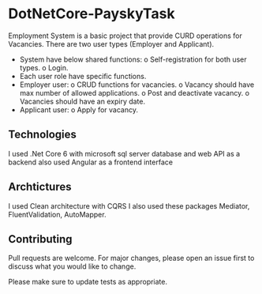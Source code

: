 # DotNetCore-PayskyTask
Employment System is a basic project that provide CURD operations for Vacancies.
There are two user types (Employer and Applicant).
- System have below shared functions:
  o Self-registration for both user types.
  o Login.
- Each user role have specific functions.
- Employer user:
o CRUD functions for vacancies.
o Vacancy should have max number of allowed applications.
o Post and deactivate vacancy.
o Vacancies should have an expiry date.
- Applicant user: 
o Apply for vacancy. 

## Technologies
I used .Net Core 6 with microsoft sql server database and web API as a backend
also used Angular as a frontend interface

## Archtictures
I used Clean architecture with CQRS
I also used these packages Mediator, FluentValidation, AutoMapper.

## Contributing

Pull requests are welcome. For major changes, please open an issue first
to discuss what you would like to change.

Please make sure to update tests as appropriate.
